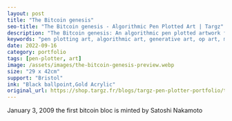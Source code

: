 ```yaml
---
layout: post
title: "The Bitcoin genesis"
seo-title: "The Bitcoin genesis - Algorithmic Pen Plotted Art | Targz"
description: "The Bitcoin genesis: An algorithmic pen plotted artwork featuring geometric patterns. 29 x 42cm black ballpoint,gold acrylic on Bristol paper."
keywords: "pen plotting art, algorithmic art, generative art, op art, mathematical art, geometric patterns, bristol paper, precision plotting"
date: 2022-09-16
category: portfolio
tags: [pen-plotter, art]
image: /assets/images/the-bitcoin-genesis-preview.webp
size: "29 x 42cm"
support: "Bristol"
ink: "Black ballpoint,Gold Acrylic"
original_url: https://shop.targz.fr/blogs/targz-pen-plotter-portfolio/the-bitcoin-genesis
---
```




January 3, 2009 the first bitcoin bloc is minted by Satoshi Nakamoto

